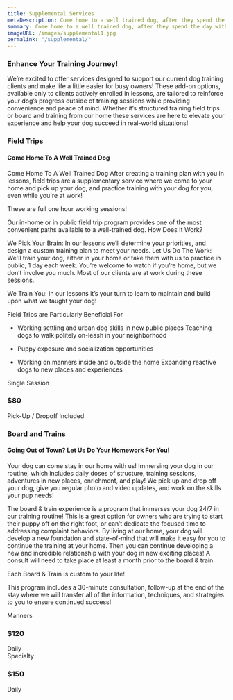 ```yaml
---
title: Supplemental Services
metaDescription: Come home to a well trained dog, after they spend the day with us!
summary: Come home to a well trained dog, after they spend the day with us!
imageURL: /images/supplemental1.jpg
permalink: "/supplemental/"
---
```


### Enhance Your Training Journey! 

We’re excited to offer services designed to support our current dog training clients and make life a little easier for busy owners! These add-on options, available only to clients actively enrolled in lessons, are tailored to reinforce your dog’s progress outside of training sessions while providing convenience and peace of mind. Whether it’s structured training field trips or board and training from our home these services are here to elevate your experience and help your dog succeed in real-world situations! 

### Field Trips
#### Come Home To A Well Trained Dog

Come Home To A Well Trained Dog
After creating a training plan with you in lessons, field trips are a supplementary service where we come to your home and pick up your dog, and practice training with your dog for you, even while you're at work! 

These are full one hour working sessions!  

Our in-home or in public field trip program provides one of the most convenient paths available to a well-trained dog.
How Does It Work?

We Pick Your Brain: In our lessons we’ll determine your priorities, and design a custom training plan to meet your needs.
Let Us Do The Work: We'll train your dog, either in your home or take them with us to practice in public, 1 day each week. You’re welcome to watch if you’re home, but we don’t involve you much. Most of our clients are at work during these sessions.

We Train You: In our lessons it’s your turn to learn to maintain and build upon what we taught your dog!

Field Trips are Particularly Beneficial For
* Working settling and urban dog skills in new public places
Teaching dogs to walk politely on-leash in your neighborhood

* Puppy exposure and socialization opportunities

* Working on manners inside and outside the home
Expanding reactive dogs to new places and experiences
 
<div class="pricingContainer">
    <div class="priceChild">
        <span class="priceTitle">Single Session</span>
        <h3>$80</h3>
        <span class="grey">Pick-Up / Dropoff Included</span>
    </div>
</div>

### Board and Trains
#### Going Out of Town? Let Us Do Your Homework For You! 

Your dog can come stay in our home with us! Immersing your dog in our routine, which includes daily doses of structure, training sessions, adventures in new places, enrichment, and play! We pick up and drop off your dog, give you regular photo and video updates, and work on the skills your pup needs! 

The board & train experience is a program that immerses your dog 24/7 in our training routine! This is a great option for owners who are trying to start their puppy off on the right foot, or can’t dedicate the focused time to addressing complaint behaviors. By living at our home, your dog will develop a new foundation and state-of-mind that will make it easy for you to continue the training at your home. Then you can continue developing a new and incredible relationship with your dog in new exciting places! A consult will need to take place at least a month prior to the board & train.

Each Board & Train is custom to your life! 

This program includes a 30-minute consultation,  follow-up at the end of the stay where we will transfer all of the information, techniques, and strategies to you to ensure continued success! 

<div class="pricingContainer">
    <div class="priceChild">
        <span class="priceTitle">Manners</span>
        <h3>$120</h3>
        <span class="grey">Daily</span>
    </div>
    <div class="priceChild">
        <span class="priceTitle">Specialty</span>
        <h3>$150</h3>
        <span class="grey">Daily</span>
    </div>
</div>

